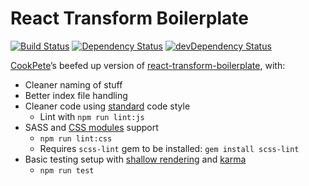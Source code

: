 # React Transform Boilerplate

[![Build Status](https://travis-ci.org/CookPete/instagram-insights.svg)](https://travis-ci.org/CookPete/instagram-insights)
[![Dependency Status](https://david-dm.org/CookPete/instagram-insights.svg)](https://david-dm.org/CookPete/instagram-insights)
[![devDependency Status](https://david-dm.org/CookPete/instagram-insights/dev-status.svg)](https://david-dm.org/CookPete/instagram-insights#info=devDependencies)

[CookPete](http://github.com/CookPete)’s beefed up version of [react-transform-boilerplate](https://github.com/gaearon/react-transform-boilerplate), with:

* Cleaner naming of stuff
* Better index file handling
* Cleaner code using [standard](https://github.com/feross/standard) code style
  * Lint with `npm run lint:js`
* SASS and [CSS modules](https://github.com/css-modules/css-modules) support
  * `npm run lint:css`
  * Requires `scss-lint` gem to be installed: `gem install scss-lint`
* Basic testing setup with [shallow rendering](https://facebook.github.io/react/docs/test-utils.html#shallow-rendering) and [karma](http://karma-runner.github.io)
  * `npm run test`
